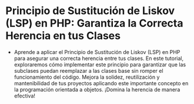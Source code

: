 # Principio de Sustitución de Liskov (LSP) en PHP: Garantiza la Correcta Herencia en tus Clases

- Aprende a aplicar el Principio de Sustitución de Liskov (LSP) en PHP para asegurar una correcta herencia entre tus clases. En este tutorial, exploraremos cómo implementar este principio para garantizar que las subclases puedan reemplazar a las clases base sin romper el funcionamiento del código. Mejora la solidez, reutilización y mantenibilidad de tus proyectos aplicando este importante concepto en la programación orientada a objetos. ¡Domina la herencia de manera efectiva!
